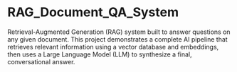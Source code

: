 # RAG_Document_QA_System
 Retrieval-Augmented Generation (RAG) system built to answer questions on any given document. This project demonstrates a complete AI pipeline that retrieves relevant information using a vector database and embeddings, then uses a Large Language Model (LLM) to synthesize a final, conversational answer.
